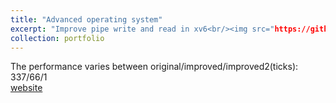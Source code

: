 ```yaml
---
title: "Advanced operating system"
excerpt: "Improve pipe write and read in xv6<br/><img src="https://github.com/suweiyang0106/AdvOS/blob/main/pipecopyinout.png" />"
collection: portfolio
---
```

The performance varies between original/improved/improved2(ticks): 337/66/1  
[website](https://github.com/suweiyang0106/AdvOS/tree/main)
